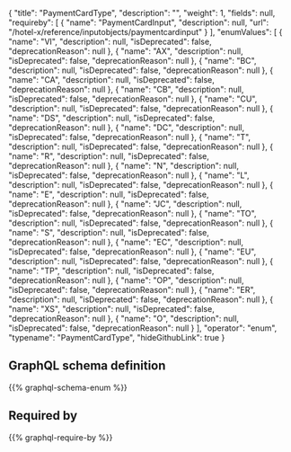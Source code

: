 {
  "title": "PaymentCardType",
  "description": "",
  "weight": 1,
  "fields": null,
  "requireby": [
    {
      "name": "PaymentCardInput",
      "description": null,
      "url": "/hotel-x/reference/inputobjects/paymentcardinput"
    }
  ],
  "enumValues": [
    {
      "name": "VI",
      "description": null,
      "isDeprecated": false,
      "deprecationReason": null
    },
    {
      "name": "AX",
      "description": null,
      "isDeprecated": false,
      "deprecationReason": null
    },
    {
      "name": "BC",
      "description": null,
      "isDeprecated": false,
      "deprecationReason": null
    },
    {
      "name": "CA",
      "description": null,
      "isDeprecated": false,
      "deprecationReason": null
    },
    {
      "name": "CB",
      "description": null,
      "isDeprecated": false,
      "deprecationReason": null
    },
    {
      "name": "CU",
      "description": null,
      "isDeprecated": false,
      "deprecationReason": null
    },
    {
      "name": "DS",
      "description": null,
      "isDeprecated": false,
      "deprecationReason": null
    },
    {
      "name": "DC",
      "description": null,
      "isDeprecated": false,
      "deprecationReason": null
    },
    {
      "name": "T",
      "description": null,
      "isDeprecated": false,
      "deprecationReason": null
    },
    {
      "name": "R",
      "description": null,
      "isDeprecated": false,
      "deprecationReason": null
    },
    {
      "name": "N",
      "description": null,
      "isDeprecated": false,
      "deprecationReason": null
    },
    {
      "name": "L",
      "description": null,
      "isDeprecated": false,
      "deprecationReason": null
    },
    {
      "name": "E",
      "description": null,
      "isDeprecated": false,
      "deprecationReason": null
    },
    {
      "name": "JC",
      "description": null,
      "isDeprecated": false,
      "deprecationReason": null
    },
    {
      "name": "TO",
      "description": null,
      "isDeprecated": false,
      "deprecationReason": null
    },
    {
      "name": "S",
      "description": null,
      "isDeprecated": false,
      "deprecationReason": null
    },
    {
      "name": "EC",
      "description": null,
      "isDeprecated": false,
      "deprecationReason": null
    },
    {
      "name": "EU",
      "description": null,
      "isDeprecated": false,
      "deprecationReason": null
    },
    {
      "name": "TP",
      "description": null,
      "isDeprecated": false,
      "deprecationReason": null
    },
    {
      "name": "OP",
      "description": null,
      "isDeprecated": false,
      "deprecationReason": null
    },
    {
      "name": "ER",
      "description": null,
      "isDeprecated": false,
      "deprecationReason": null
    },
    {
      "name": "XS",
      "description": null,
      "isDeprecated": false,
      "deprecationReason": null
    },
    {
      "name": "O",
      "description": null,
      "isDeprecated": false,
      "deprecationReason": null
    }
  ],
  "operator": "enum",
  "typename": "PaymentCardType",
  "hideGithubLink": true
}
## GraphQL schema definition

{{% graphql-schema-enum %}}

## Required by

{{% graphql-require-by %}}
